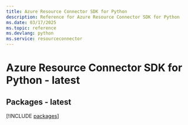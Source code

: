 ```yaml
---
title: Azure Resource Connector SDK for Python
description: Reference for Azure Resource Connector SDK for Python
ms.date: 03/17/2025
ms.topic: reference
ms.devlang: python
ms.service: resourceconnector
---
```

# Azure Resource Connector SDK for Python - latest
## Packages - latest
[!INCLUDE [packages](resource-connector-index.md)]